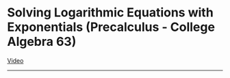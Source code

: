 # Solving Logarithmic Equations with Exponentials (Precalculus - College Algebra 63)

[Video](https://www.youtube.com/watch?v=jNUyVClUQfc)

---

